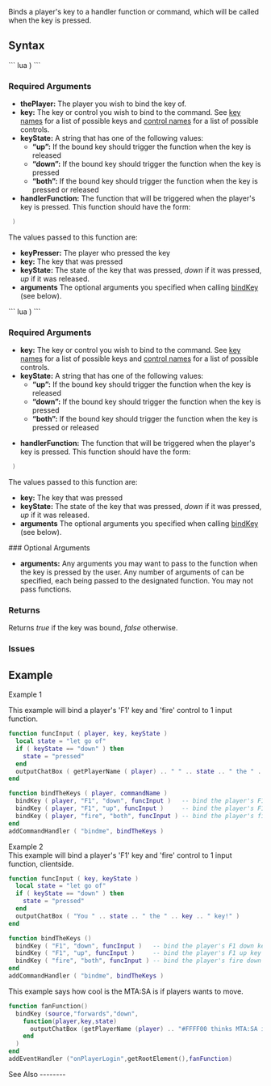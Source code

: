 Binds a player's key to a handler function or command, which will be called when the key is pressed.

Syntax
------

<section name="Server - Syntax 1" class="server" show="true">
``` lua
 )
```

### Required Arguments

-   **thePlayer:** The player you wish to bind the key of.
-   **key:** The key or control you wish to bind to the command. See [key names](/key_names.md "wikilink") for a list of possible keys and [control names](/control_names.md "wikilink") for a list of possible controls.
-   **keyState:** A string that has one of the following values:
    -   **“up”:** If the bound key should trigger the function when the key is released
    -   **“down”:** If the bound key should trigger the function when the key is pressed
    -   **“both”:** If the bound key should trigger the function when the key is pressed or released
-   **handlerFunction:** The function that will be triggered when the player's key is pressed. This function should have the form:

  
``` lua
 )
```

The values passed to this function are:

-   **keyPresser:** The player who pressed the key
-   **key:** The key that was pressed
-   **keyState:** The state of the key that was pressed, *down* if it was pressed, *up* if it was released.
-   **arguments** The optional arguments you specified when calling [bindKey](/bindKey.md "wikilink") (see below).

</section>
<section name="Client - Syntax 1" class="client" show="true">
``` lua
 ) 
```

### Required Arguments

-   **key:** The key or control you wish to bind to the command. See [key names](/key_names.md "wikilink") for a list of possible keys and [control names](/control_names.md "wikilink") for a list of possible controls.
-   **keyState:** A string that has one of the following values:
    -   **“up”:** If the bound key should trigger the function when the key is released
    -   **“down”:** If the bound key should trigger the function when the key is pressed
    -   **“both”:** If the bound key should trigger the function when the key is pressed or released

<!-- -->

-   **handlerFunction:** The function that will be triggered when the player's key is pressed. This function should have the form:

  
``` lua
 )
```

The values passed to this function are:

-   **key:** The key that was pressed
-   **keyState:** The state of the key that was pressed, *down* if it was pressed, *up* if it was released.
-   **arguments** The optional arguments you specified when calling [bindKey](/bindKey.md "wikilink") (see below).

</section>
### Optional Arguments

-   **arguments:** Any arguments you may want to pass to the function when the key is pressed by the user. Any number of arguments of can be specified, each being passed to the designated function. You may not pass functions.

### Returns

Returns *true* if the key was bound, *false* otherwise.

### Issues

Example
-------

Example 1

<section name="Server" class="server" show="true">
This example will bind a player's 'F1' key and 'fire' control to 1 input function.

``` lua
function funcInput ( player, key, keyState )
  local state = "let go of"
  if ( keyState == "down" ) then
    state = "pressed"
  end
  outputChatBox ( getPlayerName ( player) .. " " .. state .. " the " .. key .. " key!" )
end

function bindTheKeys ( player, commandName )
  bindKey ( player, "F1", "down", funcInput )   -- bind the player's F1 down key
  bindKey ( player, "F1", "up", funcInput )     -- bind the player's F1 up key
  bindKey ( player, "fire", "both", funcInput ) -- bind the player's fire down and up control
end
addCommandHandler ( "bindme", bindTheKeys )
```

</section>
Example 2

<section name="Client" class="client" show="true">
This example will bind a player's 'F1' key and 'fire' control to 1 input function, clientside.

``` lua
function funcInput ( key, keyState )
  local state = "let go of"
  if ( keyState == "down" ) then
    state = "pressed"
  end
  outputChatBox ( "You " .. state .. " the " .. key .. " key!" )
end

function bindTheKeys ()
  bindKey ( "F1", "down", funcInput )   -- bind the player's F1 down key
  bindKey ( "F1", "up", funcInput )     -- bind the player's F1 up key
  bindKey ( "fire", "both", funcInput ) -- bind the player's fire down and up control
end
addCommandHandler ( "bindme", bindTheKeys )
```

</section>
<section name="Server" class="server" show="true">
This example says how cool is the MTA:SA is if players wants to move.

``` lua
function fanFunction()
  bindKey (source,"forwards","down",
    function(player,key,state)
      outputChatBox (getPlayerName (player) .. "#FFFF00 thinks MTA:SA is so cool.",getRootElement(),255,255,0,true)
    end
  )
end
addEventHandler ("onPlayerLogin",getRootElement(),fanFunction)
```

</section>
See Also
--------
